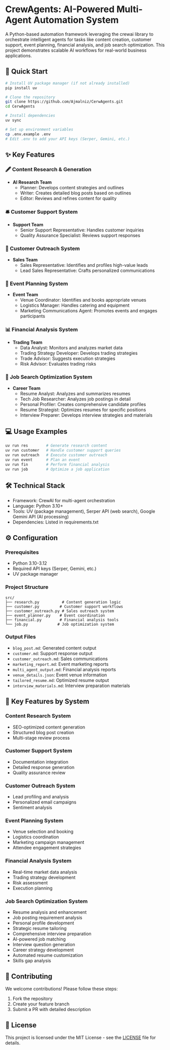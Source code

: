 # CrewAgents: AI-Powered Multi-Agent Automation System

A Python-based automation framework leveraging the crewai library to orchestrate intelligent agents for tasks like content creation, customer support, event planning, financial analysis, and job search optimization. This project demonstrates scalable AI workflows for real-world business applications.

## 🚀 Quick Start

```bash
# Install UV package manager (if not already installed)
pip install uv

# Clone the repository
git clone https://github.com/Ajmalniz/CerwAgents.git
cd CerwAgents

# Install dependencies
uv sync

# Set up environment variables
cp .env.example .env
# Edit .env to add your API keys (Serper, Gemini, etc.)
```

## ✨ Key Features

### 🖋️ Content Research & Generation

- **AI Research Team**
  - Planner: Develops content strategies and outlines
  - Writer: Creates detailed blog posts based on outlines
  - Editor: Reviews and refines content for quality

### 🛎️ Customer Support System

- **Support Team**
  - Senior Support Representative: Handles customer inquiries
  - Quality Assurance Specialist: Reviews support responses

### 🤝 Customer Outreach System

- **Sales Team**
  - Sales Representative: Identifies and profiles high-value leads
  - Lead Sales Representative: Crafts personalized communications

### 📅 Event Planning System

- **Event Team**
  - Venue Coordinator: Identifies and books appropriate venues
  - Logistics Manager: Handles catering and equipment
  - Marketing Communications Agent: Promotes events and engages participants

### 📊 Financial Analysis System

- **Trading Team**
  - Data Analyst: Monitors and analyzes market data
  - Trading Strategy Developer: Develops trading strategies
  - Trade Advisor: Suggests execution strategies
  - Risk Advisor: Evaluates trading risks

### 💼 Job Search Optimization System

- **Career Team**
  - Resume Analyst: Analyzes and summarizes resumes
  - Tech Job Researcher: Analyzes job postings in detail
  - Personal Profiler: Creates comprehensive candidate profiles
  - Resume Strategist: Optimizes resumes for specific positions
  - Interview Preparer: Develops interview strategies and materials

## 💻 Usage Examples

```bash
uv run res        # Generate research content
uv run customer   # Handle customer support queries
uv run outreach   # Execute customer outreach
uv run event      # Plan an event
uv run fin        # Perform financial analysis
uv run job        # Optimize a job application
```

## 🛠️ Technical Stack

- Framework: CrewAI for multi-agent orchestration
- Language: Python 3.10+
- Tools: UV (package management), Serper API (web search), Google Gemini API (AI processing)
- Dependencies: Listed in requirements.txt

## ⚙️ Configuration

### Prerequisites
- Python 3.10-3.12
- Required API keys (Serper, Gemini, etc.)
- UV package manager

### Project Structure
```
src/
├── research.py          # Content generation logic
├── customer.py         # Customer support workflows
├── customer_outreach.py # Sales outreach system
├── event_planner.py    # Event coordination
├── financial.py        # Financial analysis tools
└── job.py             # Job optimization system
```

### Output Files
- `blog_post.md`: Generated content output
- `customer.md`: Support response output
- `customer_outreach.md`: Sales communications
- `marketing_report.md`: Event marketing reports
- `multi_agent_output.md`: Financial analysis reports
- `venue_details.json`: Event venue information
- `tailored_resume.md`: Optimized resume output
- `interview_materials.md`: Interview preparation materials

## 🔑 Key Features by System

### Content Research System
- SEO-optimized content generation
- Structured blog post creation
- Multi-stage review process

### Customer Support System
- Documentation integration
- Detailed response generation
- Quality assurance review

### Customer Outreach System
- Lead profiling and analysis
- Personalized email campaigns
- Sentiment analysis

### Event Planning System
- Venue selection and booking
- Logistics coordination
- Marketing campaign management
- Attendee engagement strategies

### Financial Analysis System
- Real-time market data analysis
- Trading strategy development
- Risk assessment
- Execution planning

### Job Search Optimization System
- Resume analysis and enhancement
- Job posting requirement analysis
- Personal profile development
- Strategic resume tailoring
- Comprehensive interview preparation
- AI-powered job matching
- Interview question generation
- Career strategy development
- Automated resume customization
- Skills gap analysis

## 🤝 Contributing

We welcome contributions! Please follow these steps:

1. Fork the repository
2. Create your feature branch
3. Submit a PR with detailed description

## 📄 License

This project is licensed under the MIT License - see the [LICENSE](LICENSE) file for details.
